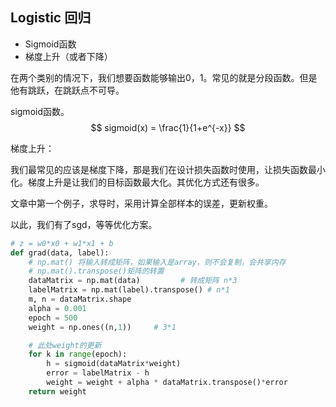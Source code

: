 ## Logistic 回归

- Sigmoid函数
- 梯度上升（或者下降）

在两个类别的情况下，我们想要函数能够输出0，1。常见的就是分段函数。但是他有跳跃，在跳跃点不可导。

sigmoid函数。
$$
sigmoid(x) = \frac{1}{1+e^{-x}}
$$


梯度上升：

我们最常见的应该是梯度下降，那是我们在设计损失函数时使用，让损失函数最小化。梯度上升是让我们的目标函数最大化。其优化方式还有很多。

文章中第一个例子，求导时，采用计算全部样本的误差，更新权重。

以此，我们有了sgd，等等优化方案。

```python
# z = w0*x0 + w1*x1 + b
def grad(data, label):
    # np.mat() 将输入转成矩阵，如果输入是array，则不会复制，会共享内存
    # np.mat().transpose()矩阵的转置
    dataMatrix = np.mat(data)         # 转成矩阵 n*3
    labelMatrix = np.mat(label).transpose() # n*1
    m, n = dataMatrix.shape
    alpha = 0.001
    epoch = 500
    weight = np.ones((n,1))     # 3*1

    # 此处weight的更新
    for k in range(epoch):
        h = sigmoid(dataMatrix*weight)
        error = labelMatrix - h
        weight = weight + alpha * dataMatrix.transpose()*error
    return weight
```





